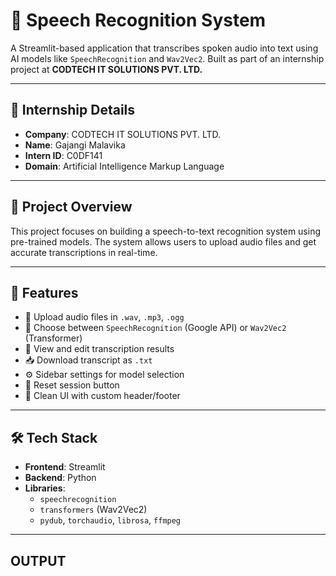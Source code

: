 # 🎤 Speech Recognition System

A Streamlit-based application that transcribes spoken audio into text using AI models like `SpeechRecognition` and `Wav2Vec2`. Built as part of an internship project at **CODTECH IT SOLUTIONS PVT. LTD.**

---

## 🏢 Internship Details

- **Company**: CODTECH IT SOLUTIONS PVT. LTD.  
- **Name**: Gajangi Malavika  
- **Intern ID**: C0DF141  
- **Domain**: Artificial Intelligence Markup Language  

---

## 📌 Project Overview

This project focuses on building a speech-to-text recognition system using pre-trained models. The system allows users to upload audio files and get accurate transcriptions in real-time.

---

## 🚀 Features

- 📂 Upload audio files in `.wav`, `.mp3`, `.ogg`
- 🧠 Choose between `SpeechRecognition` (Google API) or `Wav2Vec2` (Transformer)
- 📄 View and edit transcription results
- 📥 Download transcript as `.txt`
- ⚙ Sidebar settings for model selection
- 🔁 Reset session button
- 🎨 Clean UI with custom header/footer

---

## 🛠 Tech Stack

- **Frontend**: Streamlit
- **Backend**: Python
- **Libraries**:  
  - `speechrecognition`  
  - `transformers` (Wav2Vec2)  
  - `pydub`, `torchaudio`, `librosa`, `ffmpeg`

---

## OUTPUT




